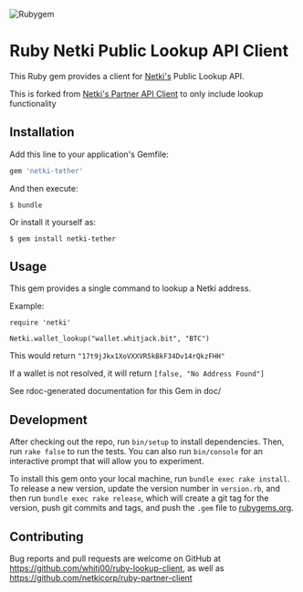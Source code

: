 ![Rubygem](https://img.shields.io/gem/dv/netki/stable.svg)

# Ruby Netki Public Lookup API Client

This Ruby gem provides a client for [Netki's](https://netki.com) Public Lookup API.

This is forked from [Netki's Partner API Client](https://github.com/netkicorp/ruby-partner-client) to only include lookup functionality

## Installation

Add this line to your application's Gemfile:

```ruby
gem 'netki-tether'
```

And then execute:

    $ bundle

Or install it yourself as:

    $ gem install netki-tether

## Usage

This gem provides a single command to lookup a Netki address.

Example:

```
require 'netki'

Netki.wallet_lookup("wallet.whitjack.bit", "BTC")
```

This would return `"17t9jJkx1XoVXXVR5kBkF34Dv14rQkzFHH"`

If a wallet is not resolved, it will return `[false, "No Address Found"]`

See rdoc-generated documentation for this Gem in doc/

## Development

After checking out the repo, run `bin/setup` to install dependencies. Then, run `rake false` to run the tests. You can also run `bin/console` for an interactive prompt that will allow you to experiment.

To install this gem onto your local machine, run `bundle exec rake install`. To release a new version, update the version number in `version.rb`, and then run `bundle exec rake release`, which will create a git tag for the version, push git commits and tags, and push the `.gem` file to [rubygems.org](https://rubygems.org).

## Contributing

Bug reports and pull requests are welcome on GitHub at https://github.com/whitj00/ruby-lookup-client, as well as https://github.com/netkicorp/ruby-partner-client
